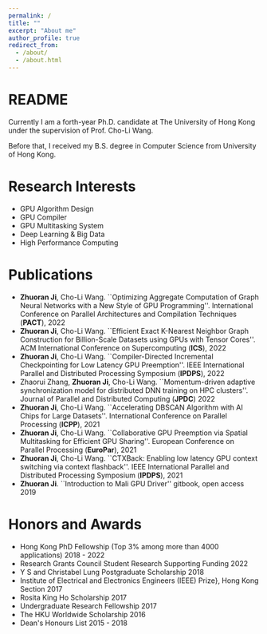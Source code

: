 ```yaml
---
permalink: /
title: ""
excerpt: "About me"
author_profile: true
redirect_from: 
  - /about/
  - /about.html
---
```


README
======

Currently I am a forth-year Ph.D. candidate at The University of Hong Kong under the supervision of Prof. Cho-Li Wang.

Before that, I received my B.S. degree in Computer Science from University of Hong Kong.


Research Interests
======

- GPU Algorithm Design
- GPU Compiler
- GPU Multitasking System
- Deep Learning & Big Data
- High Performance Computing

Publications
======

- **Zhuoran Ji**, Cho-Li Wang. ``Optimizing Aggregate Computation of Graph Neural Networks with a New Style of GPU Programming''. International Conference on Parallel Architectures and Compilation Techniques (**PACT**), 2022
- **Zhuoran Ji**, Cho-Li Wang. ``Efficient Exact K-Nearest Neighbor Graph Construction for Billion-Scale Datasets using GPUs with Tensor Cores''. ACM International Conference on Supercomputing (**ICS**), 2022
- **Zhuoran Ji**, Cho-Li Wang. ``Compiler-Directed Incremental Checkpointing for Low Latency GPU Preemption''. IEEE International Parallel and Distributed Processing Symposium (**IPDPS**), 2022
- Zhaorui Zhang, **Zhuoran Ji**, Cho-Li Wang. ``Momentum-driven adaptive synchronization model for distributed DNN training on HPC clusters''. Journal of Parallel and Distributed Computing (**JPDC**) 2022
- **Zhuoran Ji**, Cho-Li Wang. ``Accelerating DBSCAN Algorithm with AI Chips for Large Datasets''. International Conference on Parallel Processing (**ICPP**), 2021
- **Zhuoran Ji**, Cho-Li Wang. ``Collaborative GPU Preemption via Spatial Multitasking for Efficient GPU Sharing''. European Conference on Parallel Processing (**EuroPar**), 2021
- **Zhuoran Ji**, Cho-Li Wang. ``CTXBack: Enabling low latency GPU context switching via context flashback''. IEEE International Parallel and Distributed Processing Symposium (**IPDPS**), 2021
- **Zhuoran Ji**. ``Introduction to Mali GPU Driver'' gitbook, open access 2019


Honors and Awards
======
- Hong Kong PhD Fellowship (Top 3% among more than 4000 applications) 2018 - 2022
- Research Grants Council Student Research Supporting Funding 2022
- Y S and Christabel Lung Postgraduate Scholarship 2018
- Institute of Electrical and Electronics Engineers (IEEE) Prize}, Hong Kong Section 2017
- Rosita King Ho Scholarship 2017
- Undergraduate Research Fellowship 2017
- The HKU Worldwide Scholarship 2016
- Dean's Honours List 2015 - 2018